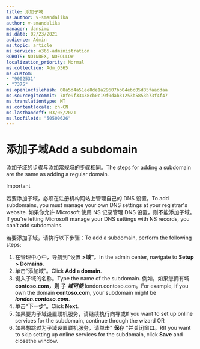 ```yaml
---
title: 添加子域
ms.author: v-smandalika
author: v-smandalika
manager: dansimp
ms.date: 02/23/2021
audience: Admin
ms.topic: article
ms.service: o365-administration
ROBOTS: NOINDEX, NOFOLLOW
localization_priority: Normal
ms.collection: Adm_O365
ms.custom:
- "9002531"
- "7375"
ms.openlocfilehash: 08a5d4a51ee8de1a29607bb04ebc05d85faaddaa
ms.sourcegitcommit: 78fe9f33438cb0c19f0dab31253b5853b73f4f47
ms.translationtype: MT
ms.contentlocale: zh-CN
ms.lasthandoff: 03/05/2021
ms.locfileid: "50500626"
---
```

# <a name="add-a-subdomain"></a><span data-ttu-id="35114-102">添加子域</span><span class="sxs-lookup"><span data-stu-id="35114-102">Add a subdomain</span></span>

<span data-ttu-id="35114-103">添加子域的步骤与添加常规域的步骤相同。</span><span class="sxs-lookup"><span data-stu-id="35114-103">The steps for adding a subdomain are the same as adding a regular domain.</span></span> 

> [!IMPORTANT]
> <span data-ttu-id="35114-104">若要添加子域，必须在注册机构网站上管理自己的 DNS 设置。</span><span class="sxs-lookup"><span data-stu-id="35114-104">To add subdomains, you must manage your own DNS settings at your registrar's website.</span></span> <span data-ttu-id="35114-105">如果你允许 Microsoft 使用 NS 记录管理 DNS 设置，则不能添加子域。</span><span class="sxs-lookup"><span data-stu-id="35114-105">If you're letting Microsoft manage your DNS settings with NS records, you can't add subdomains.</span></span> 

<span data-ttu-id="35114-106">若要添加子域，请执行以下步骤：</span><span class="sxs-lookup"><span data-stu-id="35114-106">To add a subdomain, perform the following steps:</span></span>

1. <span data-ttu-id="35114-107">在管理中心中，导航到"设置 **>域"**。</span><span class="sxs-lookup"><span data-stu-id="35114-107">In the admin center, navigate to **Setup > Domains**.</span></span>
2. <span data-ttu-id="35114-108">单击“添加域”。</span><span class="sxs-lookup"><span data-stu-id="35114-108">Click **Add a domain**.</span></span>
3. <span data-ttu-id="35114-109">键入子域的名称。</span><span class="sxs-lookup"><span data-stu-id="35114-109">Type the name of the subdomain.</span></span> <span data-ttu-id="35114-110">例如，如果您拥有域 **contoso.com，则** 子 **_域可能_** london.contoso.com。</span><span class="sxs-lookup"><span data-stu-id="35114-110">For example, if you own the domain **contoso.com**, your subdomain might be **_london.contoso.com_**.</span></span>
4. <span data-ttu-id="35114-111">单击“**下一步**”。</span><span class="sxs-lookup"><span data-stu-id="35114-111">Click **Next**.</span></span>
5. <span data-ttu-id="35114-112">如果要为子域设置联机服务，请继续执行向导或</span><span class="sxs-lookup"><span data-stu-id="35114-112">If you want to set up online services for the subdomain, continue through the wizard OR</span></span>
6. <span data-ttu-id="35114-113">如果想跳过为子域设置联机服务，请单击" **保存** "并关闭窗口。</span><span class="sxs-lookup"><span data-stu-id="35114-113">RIf you want to skip setting up online services for the subdomain, click **Save** and closethe window.</span></span>


